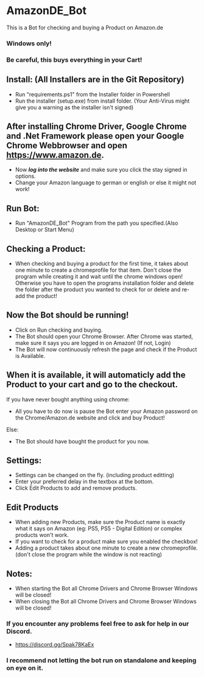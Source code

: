 # AmazonDE_Bot
This is a Bot for checking and buying a Product on Amazon.de

### Windows only! 
### Be careful, this buys everything in your Cart!

## Install: (All Installers are in the Git Repository)
* Run "requirements.ps1" from the Installer folder in Powershell
* Run the installer (setup.exe) from install folder. (Your Anti-Virus might give you a warning as the installer isn't signed)

## After installing Chrome Driver, Google Chrome and .Net Framework please open your Google Chrome Webbrowser and open https://www.amazon.de. 
* Now **_log into the website_** and make sure you click the stay signed in options.
* Change your Amazon language to german or english or else it might not work!

## Run Bot:
* Run "AmazonDE_Bot" Program from the path you specified.(Also Desktop or Start Menu)

## Checking a Product:
* When checking and buying a product for the first time, it takes about one minute to create a chromeprofile for that item. Don't close the program while creating it and wait until the chrome windows open! Otherwise you have to open the programs installation folder and delete the folder after the product you wanted to check for or delete and re-add the product!

## Now the Bot should be running!
* Click on Run checking and buying.
* The Bot should open your Chrome Browser. After Chrome was started, make sure it says you are logged in on Amazon! (If not, Login)
* The Bot will now continuously refresh the page and check if the Product is Available.

## When it is available, it will automaticly add the Product to your cart and go to the checkout. 
If you have never bought anything using chrome:
* All you have to do now is pause the Bot enter your Amazon password on the Chrome/Amazon.de website and click and buy Product!

Else:
* The Bot should have bought the product for you now.

## Settings:
* Settings can be changed on the fly. (including product editting)
* Enter your preferred delay in the textbox at the bottom.
* Click Edit Products to add and remove products.

## Edit Products
* When adding new Products, make sure the Product name is exactly what it says on Amazon (eg: PS5, PS5 - Digital Edition) or complex products won't work.
* If you want to check for a product make sure you enabled the checkbox!
* Adding a product takes about one minute to create a new chromeprofile. (don't close the program while the window is not reacting)

## Notes:
* When starting the Bot all Chrome Drivers and Chrome Browser Windows will be closed!
* When closing the Bot all Chrome Drivers and Chrome Browser Windows will be closed!

### If you encounter any problems feel free to ask for help in our Discord.
* https://discord.gg/Spak78KaEx

### I recommend not letting the bot run on standalone and keeping on eye on it.

